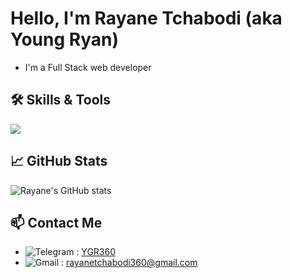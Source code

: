 # Hello, I'm Rayane Tchabodi (aka Young Ryan)

- I'm a Full Stack web developer 

## 🛠️ Skills & Tools
![](https://skillicons.dev/icons?i=git,github,php,laravel,nodejs,nextjs,ts,python,npm,tailwind,bootstrap,react,vite,vscode,bash,bun,css,html,express,figma,js,linux,mysql,mongodb,postman,postgres")

## 📈 GitHub Stats

![Rayane's GitHub stats](https://github-readme-stats.vercel.app/api?username=Ygryan360&show_icons=true&theme=holi)

## 📫 Contact Me

- ![Telegram](https://img.shields.io/badge/-Telegram-26A5E4?logo=telegram&logoColor=white) : [YGR360](https://t.me/YGR360)
- ![Gmail](https://img.shields.io/badge/-Gmail-EA4335?logo=gmail&logoColor=white) : [rayanetchabodi360@gmail.com](mailto:rayanetchabodi360@gmail.com)
